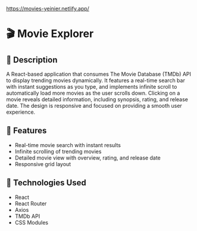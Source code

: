 https://movies-yeinier.netlify.app/

# 🎬 Movie Explorer

## 📌 Description
A React-based application that consumes The Movie Database (TMDb) API to display trending movies dynamically. It features a real-time search bar with instant suggestions as you type, and implements infinite scroll to automatically load more movies as the user scrolls down. Clicking on a movie reveals detailed information, including synopsis, rating, and release date. The design is responsive and focused on providing a smooth user experience.

## 🚀 Features
- Real-time movie search with instant results
- Infinite scrolling of trending movies
- Detailed movie view with overview, rating, and release date
- Responsive grid layout

## 🔧 Technologies Used
- React
- React Router
- Axios
- TMDb API
- CSS Modules
